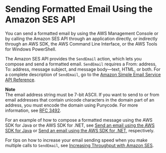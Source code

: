 # Sending Formatted Email Using the Amazon SES API<a name="send-email-formatted"></a>

You can send a formatted email by using the AWS Management Console or by calling the Amazon SES API through an application directly, or indirectly through an AWS SDK, the AWS Command Line Interface, or the AWS Tools for Windows PowerShell\.

The Amazon SES API provides the `SendEmail` action, which lets you compose and send a formatted email\. `SendEmail` requires a From: address, To: address, message subject, and message body—text, HTML, or both\. For a complete description of `SendEmail`, go to the [Amazon Simple Email Service API Reference](https://docs.aws.amazon.com/ses/latest/APIReference/)\.

**Note**  
The email address string must be 7\-bit ASCII\. If you want to send to or from email addresses that contain unicode characters in the domain part of an address, you must encode the domain using Punycode\. For more information, see [RFC 3492](https://tools.ietf.org/html/rfc3492)\.

For an example of how to compose a formatted message using the AWS SDK for Java or the AWS SDK for \.NET, see [Send an email using the AWS SDK for Java](send-using-sdk-java.md) or [Send an email using the AWS SDK for \.NET](send-using-sdk-net.md), respectively\.

For tips on how to increase your email sending speed when you make multiple calls to `SendEmail`, see [Increasing Throughput with Amazon SES](troubleshoot-throughput-problems.md)\.